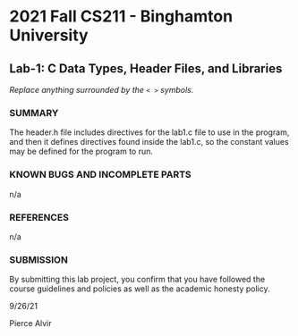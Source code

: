 # 2021 Fall CS211 - Binghamton University

## Lab-1: C Data Types, Header Files, and Libraries

*Replace anything surrounded by the `< >` symbols.*

### SUMMARY

The header.h file includes directives for the lab1.c file to use in the program, and then it defines directives found inside the lab1.c, so the constant values may be defined for the program to run.

### KNOWN BUGS AND INCOMPLETE PARTS

n/a

### REFERENCES

n/a

### SUBMISSION

By submitting this lab project, you confirm that you have followed the course guidelines and policies as well as the academic honesty policy.

9/26/21

Pierce Alvir

